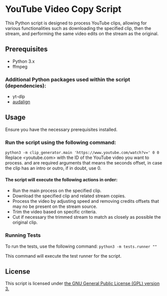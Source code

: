 # YouTube Video Copy Script
This Python script is designed to process YouTube clips, allowing for various functionalities such as downloading the specified clip, then the stream, and performing the same video edits on the stream as the original.

## Prerequisites
* Python 3.x
* ffmpeg
### Additional Python packages used within the script (dependencies):
* yt-dlp
* [audalign](https://github.com/benfmiller/audalign)

## Usage
Ensure you have the necessary prerequisites installed.

### Run the script using the following command:

`python3 -m clip_generator.main 'https://www.youtube.com/watch?v=' 0 0`
Replace <youtube.com> with the ID of the YouTube video you want to process.
<arg2> and <arg3> are required arguments that means the seconds offset, in case the clip has an intro or outro, if in doubt, use 0.
#### The script will execute the following actions in order:

* Run the main process on the specified clip.
* Download the specified clip and related stream copies.
* Process the video by adjusting speed and removing credits offsets that may no be present on the stream source.
* Trim the video based on specific criteria.
* Cut if necessary the trimmed stream to match as closely as possible the original clip.

### Running Tests
To run the tests, use the following command:
`python3 -m tests.runner ""`

This command will execute the test runner for the script.

## License
This script is licensed under [the GNU General Public License (GPL) version 3.](https://www.gnu.org/licenses/gpl-3.0.html)

